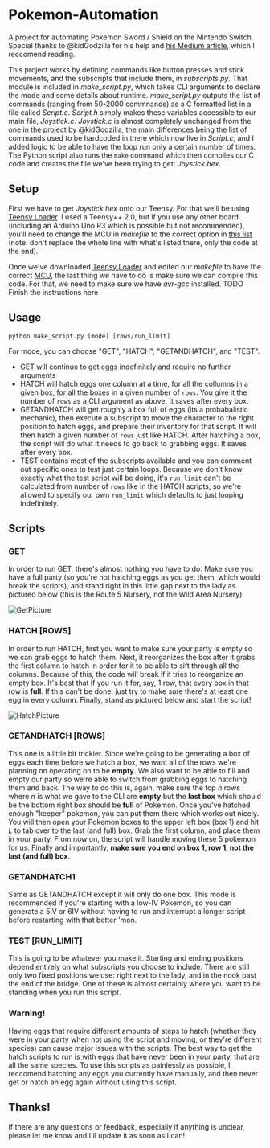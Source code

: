 # Pokemon-Automation
A project for automating Pokemon Sword / Shield on the Nintendo Switch. Special thanks to @kidGodzilla for his help and [his Medium article](https://medium.com/better-programming/creating-a-fake-nintendo-switch-controller-to-level-up-my-character-in-world-of-final-fantasy-b50adc269a1e), which I reccomend reading. 

This project works by defining commands like button presses and stick movements, and the subscripts that include them, in _subscripts.py_. That module is included in _make_script.py_, which takes CLI arguments to declare the mode and some details about runtime. _make_script.py_ outputs the list of commands (ranging from 50-2000 commnands) as a C formatted list in a file called _Script.c_. _Script.h_ simply makes these variables accessible to our main file, _Joystick.c_. _Joystick.c_ is almost completely unchanged from the one in the project by @kidGodzilla, the main differences being the list of commands used to be hardcoded in there which now live in _Script.c_, and I added logic to be able to have the loop run only a certain number of times. The Python script also runs the `make` command which then compiles our C code and creates the file we've been trying to get: _Joystick.hex_. 

## Setup
First we have to get _Joystick.hex_ onto our Teensy. For that we'll be using [Teensy Loader](https://www.pjrc.com/teensy/loader.html). I used a Teensy++ 2.0, but if you use any other board (including an Arduino Uno R3 which is possible but not recommended), you'll need to change the MCU in _makefile_ to the correct option in [this list](https://www.pjrc.com/teensy/loader_cli.html) (note: don't replace the whole line with what's listed there, only the code at the end). 

Once we've downloaded [Teensy Loader](https://www.pjrc.com/teensy/loader.html) and edited our _makefile_ to have the correct [MCU](https://www.pjrc.com/teensy/loader_cli.html), the last thing we have to do is make sure we can compile this code. For that, we need to make sure we have _avr-gcc_ installed. TODO Finish the instructions here

## Usage
`python make_script.py [mode] [rows/run_limit]`

For mode, you can choose "GET", "HATCH", "GETANDHATCH", and "TEST".
* GET will continue to get eggs indefinitely and require no further arguments
* HATCH will hatch eggs one column at a time, for all the collumns in a given box, for all the boxes in a given number of `rows`. You give it the number of `rows` as a CLI argument as above. It saves after every box. 
* GETANDHATCH will get roughly a box full of eggs (its a probabalistic mechanic), then execute a subscript to move the character to the right position to hatch eggs, and prepare their inventory for that script. It will then hatch a given number of `rows` just like HATCH. After hatching a box, the script will do what it needs to go back to grabbing eggs. It saves after every box.
* TEST contains most of the subscripts available and you can comment out specific ones to test just certain loops. Because we don't know exactly what the test script will be doing, it's `run_limit` can't be calculated from number of `rows` like in the HATCH scripts, so we're allowed to specify our own `run_limit` which defaults to just looping indefinitely. 

## Scripts
### GET
In order to run GET, there's almost nothing you have to do. Make sure you have a full party (so you're not hatching eggs as you get them, which would break the scripts), and stand right in this little gap next to the lady as pictured below (this is the Route 5 Nursery, not the Wild Area Nursery). 

![GetPicture](https://pbs.twimg.com/media/EhfhOokVkAAO-C4?format=jpg&name=large)

### HATCH [ROWS]
In order to run HATCH, first you want to make sure your party is empty so we can grab eggs to hatch them. Next, it reorganizes the box after it grabs the first column to hatch in order for it to be able to sift through all the columns. Because of this, the code will break if it tries to reorganize an empty box. It's best that if you run it for, say, 1 row, that every box in that row is **full**. If this can't be done, just try to make sure there's at least one egg in every column. Finally, stand as pictured below and start the script!

![HatchPicture](https://pbs.twimg.com/media/EhfhY7RUYAAtP2l?format=jpg&name=large)

### GETANDHATCH [ROWS]
This one is a little bit trickier. Since we're going to be generating a box of eggs each time before we hatch a box, we want all of the rows we're planning on operating on to be **empty**. We also want to be able to fill and empty our party so we're able to switch from grabbing eggs to hatching them and back. The way to do this is, again, make sure the top _n_ rows where _n_ is what we gave to the CLI are **empty** but the **last box** which should be the bottom right box should be **full** of Pokemon. Once you've hatched enough "keeper" pokemon, you can put them there which works out nicely. You will then open your Pokemon boxes to the upper left box (box 1) and hit _L_ to tab over to the last (and full) box. Grab the first column, and place them in your party. From now on, the script will handle moving these 5 pokemon for us. Finally and importantly, **make sure you end on box 1, row 1, not the last (and full) box**. 

### GETANDHATCH1
Same as GETANDHATCH except it will only do one box. This mode is recommended if you're starting with a low-IV Pokemon, so you can generate a 5IV or 6IV without having to run and interrupt a longer script before restarting with that better 'mon. 

### TEST [RUN_LIMIT]
This is going to be whatever you make it. Starting and ending positions depend entirely on what subscripts you choose to include. There are still only two fixed positions we use: right next to the lady, and in the nook past the end of the bridge. One of these is almost certainly where you want to be standing when you run this script. 

### Warning!
Having eggs that require different amounts of steps to hatch (whether they were in your party when not using the script and moving, or they're different species) can cause major issues with the scripts. The best way to get the hatch scripts to run is with eggs that have never been in your party, that are all the same species. To use this scripts as painlessly as possible, I reccomend hatching any eggs you currently have manually, and then never get or hatch an egg again without using this script. 

## Thanks!
If there are any questions or feedback, especially if anything is unclear, please let me know and I'll update it as soon as I can!
